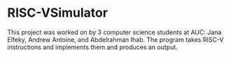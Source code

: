 # RISC-VSimulator
This project was worked on by 3 computer science students at AUC: Jana Elfeky, Andrew Antoine, and Abdelrahman Ihab. The program takes RISC-V instructions and implements them and produces an output. 
